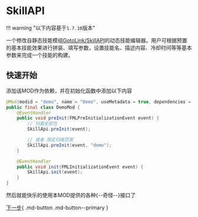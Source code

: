 # SkillAPI

!!! warning "以下内容基于`1.7.10`版本"

一个修改自静态技能模组[GotoLink/SkillAPI](https://github.com/GotoLink/SkillAPI)的动态技能编辑器。用户可根据预置的基本技能效果进行拼装、填写参数，设置技能名、描述内容、冷却时间等等基本参数来完成一个技能的构建。

## 快速开始

添加该MOD作为依赖，并在初始化函数中添加以下内容

```java
@Mod(modid = "demo", name = "Demo", useMetadata = true, dependencies = "required-after:skillapi")
public final class DemoMod {
    @EventHandler
    public void preInit(FMLPreInitializationEvent event) {
        // 扫面全部包
        SkillApi.preInit(event);

        // 或者 限定扫描范围
        SkillApi.preInit(event, "demo");
    }

    @EventHandler
    public void init(FMLInitializationEvent event) {
        SkillApi.init(event);
    }
}
```

然后就能快乐的使用本MOD提供的各种{--奇怪--}接口了

[下一步](./usage/skill/static-skill.md){ .md-button .md-button--primary }